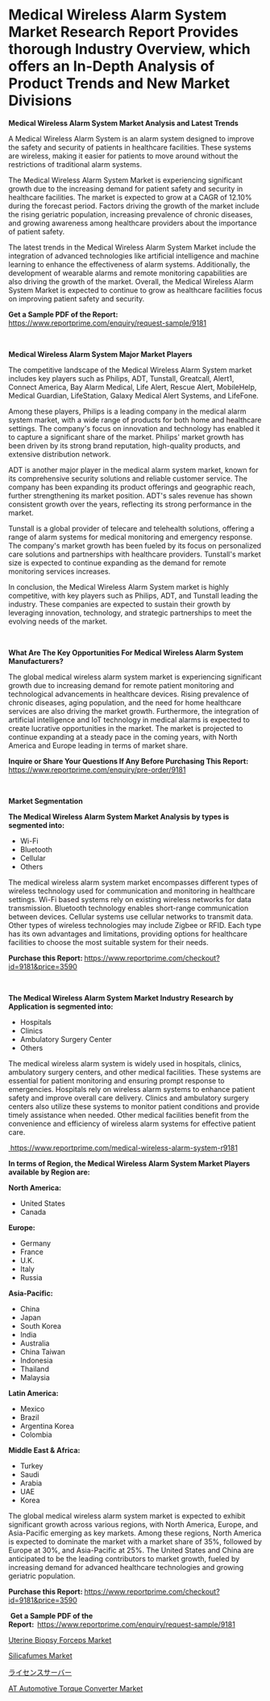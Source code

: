<p><h1>Medical Wireless Alarm System Market Research Report Provides thorough Industry Overview, which offers an In-Depth Analysis of Product Trends and New Market Divisions</h1></p><p><strong>Medical Wireless Alarm System Market Analysis and Latest Trends</strong></p>
<p><p>A Medical Wireless Alarm System is an alarm system designed to improve the safety and security of patients in healthcare facilities. These systems are wireless, making it easier for patients to move around without the restrictions of traditional alarm systems.</p><p>The Medical Wireless Alarm System Market is experiencing significant growth due to the increasing demand for patient safety and security in healthcare facilities. The market is expected to grow at a CAGR of 12.10% during the forecast period. Factors driving the growth of the market include the rising geriatric population, increasing prevalence of chronic diseases, and growing awareness among healthcare providers about the importance of patient safety.</p><p>The latest trends in the Medical Wireless Alarm System Market include the integration of advanced technologies like artificial intelligence and machine learning to enhance the effectiveness of alarm systems. Additionally, the development of wearable alarms and remote monitoring capabilities are also driving the growth of the market. Overall, the Medical Wireless Alarm System Market is expected to continue to grow as healthcare facilities focus on improving patient safety and security.</p></p>
<p><strong>Get a Sample PDF of the Report:&nbsp;</strong> <a href="https://www.reportprime.com/enquiry/request-sample/9181">https://www.reportprime.com/enquiry/request-sample/9181</a></p>
<p>&nbsp;</p>
<p><strong>Medical Wireless Alarm System Major Market Players</strong></p>
<p><p>The competitive landscape of the Medical Wireless Alarm System market includes key players such as Philips, ADT, Tunstall, Greatcall, Alert1, Connect America, Bay Alarm Medical, Life Alert, Rescue Alert, MobileHelp, Medical Guardian, LifeStation, Galaxy Medical Alert Systems, and LifeFone.</p><p>Among these players, Philips is a leading company in the medical alarm system market, with a wide range of products for both home and healthcare settings. The company's focus on innovation and technology has enabled it to capture a significant share of the market. Philips' market growth has been driven by its strong brand reputation, high-quality products, and extensive distribution network.</p><p>ADT is another major player in the medical alarm system market, known for its comprehensive security solutions and reliable customer service. The company has been expanding its product offerings and geographic reach, further strengthening its market position. ADT's sales revenue has shown consistent growth over the years, reflecting its strong performance in the market.</p><p>Tunstall is a global provider of telecare and telehealth solutions, offering a range of alarm systems for medical monitoring and emergency response. The company's market growth has been fueled by its focus on personalized care solutions and partnerships with healthcare providers. Tunstall's market size is expected to continue expanding as the demand for remote monitoring services increases.</p><p>In conclusion, the Medical Wireless Alarm System market is highly competitive, with key players such as Philips, ADT, and Tunstall leading the industry. These companies are expected to sustain their growth by leveraging innovation, technology, and strategic partnerships to meet the evolving needs of the market.</p></p>
<p>&nbsp;</p>
<p><strong>What Are The Key Opportunities For Medical Wireless Alarm System Manufacturers?</strong></p>
<p><p>The global medical wireless alarm system market is experiencing significant growth due to increasing demand for remote patient monitoring and technological advancements in healthcare devices. Rising prevalence of chronic diseases, aging population, and the need for home healthcare services are also driving the market growth. Furthermore, the integration of artificial intelligence and IoT technology in medical alarms is expected to create lucrative opportunities in the market. The market is projected to continue expanding at a steady pace in the coming years, with North America and Europe leading in terms of market share.</p></p>
<p><strong>Inquire or Share Your Questions If Any Before Purchasing This Report:</strong> <a href="https://www.reportprime.com/enquiry/pre-order/9181">https://www.reportprime.com/enquiry/pre-order/9181</a></p>
<p>&nbsp;</p>
<p><strong>Market Segmentation</strong></p>
<p><strong>The Medical Wireless Alarm System Market Analysis by types is segmented into:</strong></p>
<p><ul><li>Wi-Fi</li><li>Bluetooth</li><li>Cellular</li><li>Others</li></ul></p>
<p><p>The medical wireless alarm system market encompasses different types of wireless technology used for communication and monitoring in healthcare settings. Wi-Fi based systems rely on existing wireless networks for data transmission. Bluetooth technology enables short-range communication between devices. Cellular systems use cellular networks to transmit data. Other types of wireless technologies may include Zigbee or RFID. Each type has its own advantages and limitations, providing options for healthcare facilities to choose the most suitable system for their needs.</p></p>
<p><strong>Purchase this Report:&nbsp;</strong><a href="https://www.reportprime.com/checkout?id=9181&price=3590">https://www.reportprime.com/checkout?id=9181&price=3590</a></p>
<p>&nbsp;</p>
<p><strong>The Medical Wireless Alarm System Market Industry Research by Application is segmented into:</strong></p>
<p><ul><li>Hospitals</li><li>Clinics</li><li>Ambulatory Surgery Center</li><li>Others</li></ul></p>
<p><p>The medical wireless alarm system is widely used in hospitals, clinics, ambulatory surgery centers, and other medical facilities. These systems are essential for patient monitoring and ensuring prompt response to emergencies. Hospitals rely on wireless alarm systems to enhance patient safety and improve overall care delivery. Clinics and ambulatory surgery centers also utilize these systems to monitor patient conditions and provide timely assistance when needed. Other medical facilities benefit from the convenience and efficiency of wireless alarm systems for effective patient care.</p></p>
<p><a href="https://www.reportprime.com/medical-wireless-alarm-system-r9181">&nbsp;https://www.reportprime.com/medical-wireless-alarm-system-r9181</a></p>
<p><strong>In terms of Region, the Medical Wireless Alarm System Market Players available by Region are:</strong></p>
<p>
    <p> <strong> North America: </strong>
        <ul>
            <li>United States</li>
            <li>Canada</li>
        </ul>
        </p> 
    <p> <strong> Europe: </strong>
        <ul>
            <li>Germany</li>
            <li>France</li>
            <li>U.K.</li>
            <li>Italy</li>
            <li>Russia</li>
        </ul>
        </p> 
    <p> <strong> Asia-Pacific: </strong>
        <ul>
            <li>China</li>
            <li>Japan</li>
            <li>South Korea</li>
            <li>India</li>
            <li>Australia</li>
            <li>China Taiwan</li>
            <li>Indonesia</li>
            <li>Thailand</li>
            <li>Malaysia</li>
        </ul>
        </p> 
    <p> <strong> Latin America: </strong>
        <ul>
            <li>Mexico</li>
            <li>Brazil</li>
            <li>Argentina Korea</li>
            <li>Colombia</li>
        </ul>
        </p> 
    <p> <strong> Middle East & Africa: </strong>
        <ul>
            <li>Turkey</li>
            <li>Saudi</li>
            <li>Arabia</li>
            <li>UAE</li>
            <li>Korea</li>
        </ul>
    </p>
    </p>
<p><p>The global medical wireless alarm system market is expected to exhibit significant growth across various regions, with North America, Europe, and Asia-Pacific emerging as key markets. Among these regions, North America is expected to dominate the market with a market share of 35%, followed by Europe at 30%, and Asia-Pacific at 25%. The United States and China are anticipated to be the leading contributors to market growth, fueled by increasing demand for advanced healthcare technologies and growing geriatric population.</p></p>
<p><strong>Purchase this Report: </strong><a href="https://www.reportprime.com/checkout?id=9181&price=3590">https://www.reportprime.com/checkout?id=9181&price=3590</a></p>
<p>&nbsp;<strong>Get a Sample PDF of the Report:&nbsp;&nbsp;</strong><a href="https://www.reportprime.com/enquiry/request-sample/9181">https://www.reportprime.com/enquiry/request-sample/9181</a></p>
<p><strong></strong></p>
<p><p><a href="https://github.com/lbird53714/Market-Research-Report-List-4/blob/main/uterine-biopsy-forceps-market.md">Uterine Biopsy Forceps Market</a></p><p><a href="https://www.linkedin.com/pulse/silicafumes-market-size-focuses-dynamics-in-depth-analysis-zhsoe?trackingId=Oo2exscjReR3e2%2F6dygzEw%3D%3D">Silicafumes Market</a></p><p><a href="https://medium.com/@ameliaordoneza/%E3%83%A9%E3%82%A4%E3%82%BB%E3%83%B3%E3%82%B9%E3%82%B5%E3%83%BC%E3%83%90%E3%83%BC%E5%B8%82%E5%A0%B4%E3%81%AF-%E5%B8%82%E5%A0%B4%E3%82%B7%E3%82%A7%E3%82%A2-%E5%B8%82%E5%A0%B4%E3%83%88%E3%83%AC%E3%83%B3%E3%83%89-%E3%81%8A%E3%82%88%E3%81%B3%E5%B8%82%E5%A0%B4%E6%88%90%E9%95%B7%E3%81%AB%E9%96%A2%E3%81%99%E3%82%8B%E6%83%85%E5%A0%B1%E3%82%92%E6%8F%90%E4%BE%9B%E3%81%97%E3%81%BE%E3%81%99-f446002ddb80">ライセンスサーバー</a></p><p><a href="https://www.linkedin.com/pulse/automotive-torque-converter-market-offer-valuable-insights-3anse?trackingId=t70NYIcA173o%2FvtF%2BvJupQ%3D%3D">AT Automotive Torque Converter Market</a></p></p>